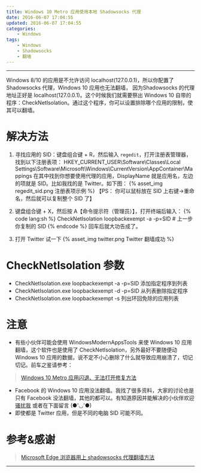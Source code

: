```yaml
---
title: Windows 10 Metro 应用使用本地 Shadowsocks 代理
date: 2016-06-07 17:04:55
updated: 2016-06-07 17:04:55
categories:
    - Windows
tags:
    - Windows
    - Shadowsocks
    - 翻墙
---
```

---

Windows 8/10 的应用是不允许访问 localhost(127.0.0.1)，所以你配置了 Shadowsocks 代理，Windows 10 应用也无法翻墙， 因为Shadowsocks 的代理地址正好是 localhost(127.0.0.1)。这个时候我们就需要祭出 Windows 10 自带的程序：CheckNetIsolation。通过这个程序，你可以设置排除哪个应用的限制，使其可以翻墙。

<!-- more -->

# 解决方法

1. 寻找应用的 SID：键盘组合键 <span class="fa fa-windows"></span> + R，然后输入 `regedit`，打开注册表管理器，找到以下注册表项：
HKEY_CURRENT_USER\Software\Classes\Local Settings\Software\Microsoft\Windows\CurrentVersion\AppContainer\Mappings
在其中找到你想要使用代理的应用，DisplayName 就是应用名，左边的项就是 SID。比如我找的是 Twitter。如下图：
{% asset_img regedit_sid.png 注册表项示例 %}
【PS： 你可以鼠标放在 SID 上右键->重命名，然后就可以复制整个 SID 了】

2. 键盘组合键 <span class="fa fa-windows"></span> + X，然后按 A【命令提示符（管理员）】，打开终端后输入：
{% code lang:sh %}
    CheckNetIsolation loopbackexempt -a -p=SID # 上一步你复制的 SID
{% endcode %}
回车后就大功告成了。

3. 打开 Twitter 试一下
{% asset_img twitter.png Twitter 翻墙成功 %}

# CheckNetIsolation 参数

* CheckNetIsolation.exe loopbackexempt -a -p=SID 添加指定程序到列表
* CheckNetIsolation.exe loopbackexempt -d -p=SID 从列表删除指定程序
* CheckNetIsolation.exe loopbackexempt -s 列出环回免除的应用列表

# 注意

* 有些小伙伴可能会使用 WindowsModernAppsTools 来使 Windows 10 应用翻墙，这个软件也是使用了 CheckNetIsolation，另外最好不要随便动 Windows 10 应用的数据，说不定不小心删除了什么就导致应用崩溃了，切记切记。前车之鉴请参考：
> [Windows 10 Metro 应用闪退、无法打开修复方法][1]

* Facebook 的 Windows 10 应用没法翻墙。我找了很多资料，大家的讨论也是只有 Facebook 没法翻墙，其他的都可以。有知道原因并能解决的小伙伴欢迎 [骚扰我][3] 或者在下面留言 (●'◡'●)
* 即使都是 Twitter 应用，但是不同的电脑 SID 可能不同。

# 参考&感谢

> [Microsoft Edge 浏览器用上 shadowsocks 代理翻墙方法][2]

---

[1]: http://www.cylong.com/blog/2016/05/15/windows-10-metro-error/ "Windows 10 Metro 应用闪退、无法打开修复方法"
[2]: https://plus.google.com/u/0/107096807950211631844/posts/CdTT2becCRm "Microsoft Edge 浏览器用上 shadowsocks 代理翻墙方法"
[3]: http://www.cylong.com/about/#联系我 "骚扰我"

